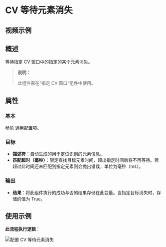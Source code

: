 # CV 等待元素消失

## 视频示例

## 概述

等待指定 CV 窗口中的指定的某个元素消失。

> **说明：**
>
> 此组件需在“指定 CV 窗口”组件中使用。

## 属性

### 基本

参见 [通用配置项](./../Appendix/CommonConfigurationItems.md)。

### 目标

- **描述符**：自动生成的用于定位识别的元素信息。
- **匹配超时（毫秒）**：限定查找目标元素时间，超出指定时间后将不再等待。若超过此时间还未匹配到指定元素则会抛出错误，单位为毫秒（ms）。

### 输出

- **结果**：将此组件执行的成功与否的结果存储在此变量。当指定目标消失时，存储的值为 True。

## 使用示例

**此流程执行逻辑**：

![配置 CV 等待元素消失](https://docimages.blob.core.chinacloudapi.cn/images/Activities/cvwaitelementdisappear20211110.png)

